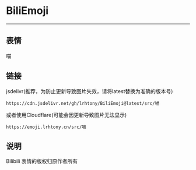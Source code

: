 # BiliEmoji
---
## 表情
喵
## 链接
jsdelivr(推荐，为防止更新导致图片失效，请将latest替换为准确的版本号)
```
https://cdn.jsdelivr.net/gh/lrhtony/BiliEmoji@latest/src/喵
```
或者使用Cloudflare(可能会因更新导致图片无法显示)
```
https://emoji.lrhtony.cn/src/喵
```
## 说明
Bilibili 表情的版权归原作者所有
